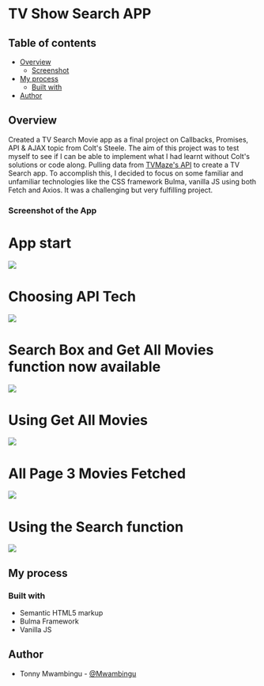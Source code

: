 # TV Show Search APP

## Table of contents

-   [Overview](#overview)
    -   [Screenshot](#screenshot)
-   [My process](#my-process)
    -   [Built with](#built-with)
-   [Author](#author)

## Overview

Created a TV Search Movie app as a final project on Callbacks, Promises, API & AJAX topic from Colt's Steele. The aim of this project was to test myself to see if I can be able to implement what I had learnt without Colt's solutions or code along. Pulling data from [TVMaze's API](https://www.tvmaze.com/api) to create a TV Search app. To accomplish this, I decided to focus on some familiar and unfamiliar technologies like the CSS framework Bulma, vanilla JS using both Fetch and Axios. It was a challenging but very fulfilling project.

### Screenshot of the App

# App start

![](./tv_show1.jpg)

# Choosing API Tech

![](./tv_show2.jpg)

# Search Box and Get All Movies function now available

![](./tv_show3.jpg)

# Using Get All Movies

![](./tv_show4.jpg)

# All Page 3 Movies Fetched

![](./tv_show5.jpg)

# Using the Search function

![](./tv_show6.jpg)

## My process

### Built with

-   Semantic HTML5 markup
-   Bulma Framework
-   Vanilla JS

## Author

-   Tonny Mwambingu - [@Mwambingu](https://github.com/Mwambingu)

